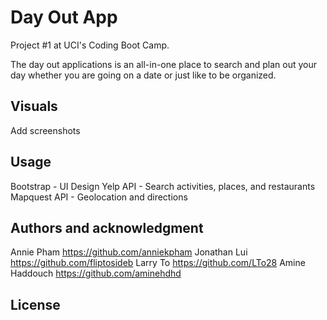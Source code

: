 # Day Out App

Project #1 at UCI's Coding Boot Camp.

The day out applications is an all-in-one place to search and plan out your day whether you are going on a date or just like to be organized.

## Visuals

Add screenshots

## Usage

Bootstrap - UI Design
Yelp API - Search activities, places, and restaurants
Mapquest API - Geolocation and directions

## Authors and acknowledgment

Annie Pham      https://github.com/anniekpham
Jonathan Lui    https://github.com/fliptosideb
Larry To        https://github.com/LTo28
Amine Haddouch  https://github.com/aminehdhd


## License
